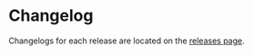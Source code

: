 # Changelog

Changelogs for each release are located on the [releases page](https://github.com/google-github-actions/ssh-compute/releases).

